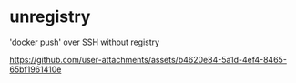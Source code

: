# unregistry
'docker push' over SSH without registry

https://github.com/user-attachments/assets/b4620e84-5a1d-4ef4-8465-65bf1961410e
